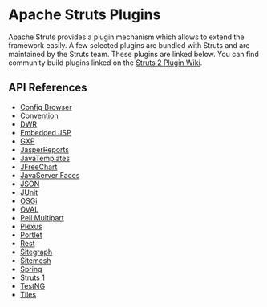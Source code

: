 # Apache Struts Plugins

Apache Struts provides a plugin mechanism which allows to extend the framework
easily. A few selected plugins are bundled with Struts and are maintained by the
Struts team. These plugins are linked below. You can find community build plugins
linked on the [Struts 2 Plugin Wiki](https://cwiki.apache.org/S2PLUGINS/home.html).

## API References

 * [Config Browser](struts2-plugins/struts2-config-browser-plugin/apidocs/index.html)
 * [Convention](struts2-plugins/struts2-convention-plugin/apidocs/index.html)
 * [DWR](struts2-plugins/struts2-dwr-plugin/apidocs/index.html)
 * [Embedded JSP](struts2-plugins/struts2-embeddedjsp-plugin/apidocs/index.html)
 * [GXP](struts2-plugins/struts2-gxp-plugin/apidocs/index.html)
 * [JasperReports](struts2-plugins/struts2-jasperreports-plugin/apidocs/index.html)
 * [JavaTemplates](struts2-plugins/struts2-javatemplates-plugin/apidocs/index.html)
 * [JFreeChart](struts2-plugins/struts2-jfreechart-plugin/apidocs/index.html)
 * [JavaServer Faces](struts2-plugins/struts2-jsf-plugin/apidocs/index.html)
 * [JSON](struts2-plugins/struts2-json-plugin/apidocs/index.html)
 * [JUnit](struts2-plugins/struts2-junit-plugin/apidocs/index.html)
 * [OSGi](struts2-plugins/struts2-osgi-plugin/apidocs/index.html)
 * [OVAL](struts2-plugins/struts2-oval-plugin/apidocs/index.html)
 * [Pell Multipart](struts2-plugins/struts2-pell-multipart-plugin/apidocs/index.html)
 * [Plexus](struts2-plugins/struts2-plexus-plugin/apidocs/index.html)
 * [Portlet](struts2-plugins/struts2-portlet-plugin/apidocs/index.html)
 * [Rest](struts2-plugins/struts2-rest-plugin/apidocs/index.html)
 * [Sitegraph](struts2-plugins/struts2-sitegraph-plugin/apidocs/index.html)
 * [Sitemesh](struts2-plugins/struts2-sitemesh-plugin/apidocs/index.html)
 * [Spring](struts2-plugins/struts2-spring-plugin/apidocs/index.html)
 * [Struts 1](struts2-plugins/struts2-struts1-plugin/apidocs/index.html)
 * [TestNG](struts2-plugins/struts2-testng-plugin/apidocs/index.html)
 * [Tiles](struts2-plugins/struts2-tiles-plugin/apidocs/index.html)
